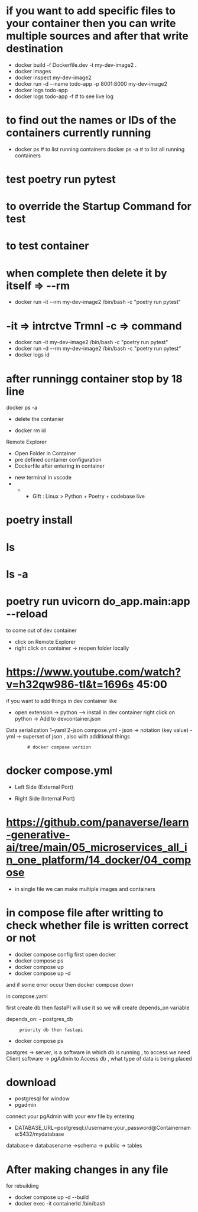 # if you want to add specific files to your container then you can write multiple sources and after that write destination

- docker build -f Dockerfile.dev -t my-dev-image2 .
- docker images
- docker inspect my-dev-image2
- docker run -d --name todo-app -p 8001:8000 my-dev-image2
- docker logs todo-app
- docker logs todo-app -f # to see live log

# to find out the names or IDs of the containers currently running

- docker ps # to list running containers
docker ps -a # to list all running containers

# test poetry run pytest

# to override the Startup Command for test

# to test container

# when complete then delete it by itself => --rm

- docker run -it --rm my-dev-image2 /bin/bash -c "poetry run pytest"

# -it => intrctve Trmnl -c => command

- docker run -it my-dev-image2 /bin/bash -c "poetry run pytest"
- docker run -d --rm my-dev-image2 /bin/bash -c "poetry run pytest"
- docker logs id

# after runningg container stop by 18 line

docker ps -a
  *  delete the contanier
- docker rm id 

<!-- Using the
# docker exec -it command, you can interact with a running Docker container by opening a bash shell inside it.
useful for debugging, running administrative tasks, or exploring the container's filesystem and processes

# docker exec -it <container_name_or_id> /bin/bash -->

Remote Explorer

- Open Folder in Container
- pre defined container configuration
- Dockerfile
  after entering in container

* new terminal in vscode
* - - Gift : Linux > Python + Poetry + codebase live

# poetry install

# ls

# ls -a

# poetry run uvicorn do_app.main:app --reload

to come out of dev container

- click on Remote Explorer
- right click on container -> reopen folder locally

# https://www.youtube.com/watch?v=h32qw986-tI&t=1696s 45:00

if you want to add things in dev container like

- open extension -> python --> install in dev container
  right click on python -> Add to devcontainer.json

Data serialization 1-yaml 2-json
compose.yml - json -> notation (key value) - yml -> superset of json , also with additional things

            # docker compose version

# docker compose.yml

- Left Side (External Port)

- Right Side (Internal Port)

# https://github.com/panaverse/learn-generative-ai/tree/main/05_microservices_all_in_one_platform/14_docker/04_compose

- in single file we can make multiple images and containers

# in compose file after writting to check whether file is written correct or not

- docker compose config
  first open docker
- docker compose ps
- docker compose up
- docker compose up -d

and if some error occur then docker compose down

in compose.yaml

first create db then fastaPI will use it
so we will create depends_on variable

depends_on: - postgres_db

         priority db then fastapi

- docker compose ps

postgres -> server, is a software in which db is running , to access we need Client software -> pgAdmin to Access db , what type of data is being placed

# download

- postgresql for window
- pgadmin

connect your pgAdmin with your env file by entering 
* DATABASE_URL=postgresql://username:your_password@Containername:5432/mydatabase


database-> databasename ->schema -> public -> tables

# After making changes in any file

for rebuilding

- docker compose up -d --build
- docker exec -it containerId /bin/bash
